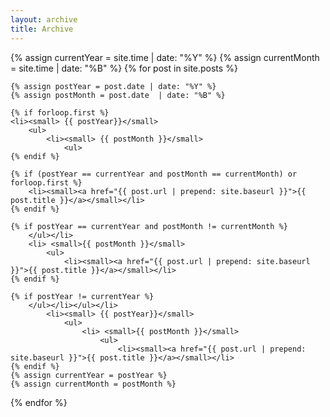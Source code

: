```yaml
---
layout: archive
title: Archive
---
```



{% assign currentYear = site.time | date: "%Y" %}
{% assign currentMonth = site.time | date: "%B" %}
{% for post in site.posts %}
    
    {% assign postYear = post.date | date: "%Y" %}
    {% assign postMonth = post.date  | date: "%B" %}
    
    {% if forloop.first %}
    <li><small> {{ postYear}}</small>
        <ul>
            <li><small> {{ postMonth }}</small>
                <ul>
    {% endif %}
    
    {% if (postYear == currentYear and postMonth == currentMonth) or forloop.first %}
        <li><small><a href="{{ post.url | prepend: site.baseurl }}">{{ post.title }}</a></small></li>
    {% endif %}
    
    {% if postYear == currentYear and postMonth != currentMonth %}
        </ul></li>
        <li> <small>{{ postMonth }}</small>
            <ul>
                <li><small><a href="{{ post.url | prepend: site.baseurl }}">{{ post.title }}</a></small></li>
    {% endif %}
    
    {% if postYear != currentYear %}
        </ul></li></ul></li>
            <li><small> {{ postYear}}</small>
                <ul>
                    <li> <small>{{ postMonth }}</small>
                        <ul>
                            <li><small><a href="{{ post.url | prepend: site.baseurl }}">{{ post.title }}</a></small></li>
    {% endif %}
    {% assign currentYear = postYear %}
    {% assign currentMonth = postMonth %}
{% endfor %}
